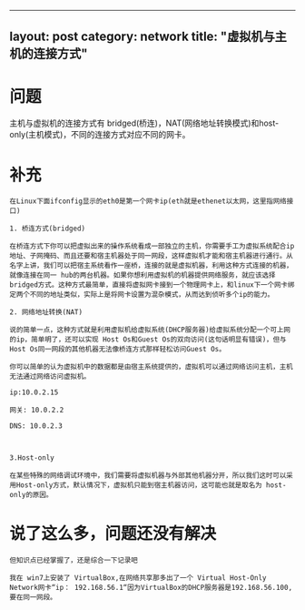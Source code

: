 ----
layout: post
category: network
title: "虚拟机与主机的连接方式"
---
# 问题
主机与虚拟机的连接方式有 bridged(桥连)，NAT(网络地址转换模式)和host-only(主机模式)，不同的连接方式对应不同的网卡。

# 补充
	在Linux下面ifconfig显示的eth0是第一个网卡ip(eth就是ethenet以太网，这里指网络接口)

	1. 桥连方式(bridged)

	在桥连方式下你可以把虚拟出来的操作系统看成一部独立的主机，你需要手工为虚拟系统配合ip地址、子网掩码、而且还要和宿主机器处于同一网段，这样虚拟机才能和宿主机器进行通行。从名字上讲，我们可以把宿主系统看作一座桥，连接的就是虚拟机器，利用这种方式连接的机器，就像连接在同一 hub的两台机器。如果你想利用虚拟机的机器提供网络服务，就应该选择 bridged方式。这种方式最简单，直接将虚拟网卡接到一个物理网卡上，和linux下一个网卡绑定两个不同的地址类似，实际上是将网卡设置为混杂模式，从而达到侦听多个ip的能力。

	2. 网络地址转换(NAT)

	说的简单一点，这种方式就是利用虚拟机给虚拟系统(DHCP服务器)给虚拟系统分配一个可上网的ip，简单明了，还可以实现 Host Os和Guest Os的双向访问(这句话明显有错误)，但与Host Os同一网段的其他机器无法像桥连方式那样轻松访问Guest Os。

	你可以简单的认为虚拟机中的数据都是由宿主系统提供的，虚拟机可以通过网络访问主机，主机无法通过网络访问虚拟机。

	ip:10.0.2.15

	网关: 10.0.2.2

	DNS: 10.0.2.3



	3.Host-only

	在某些特殊的网络调试环境中，我们需要将虚拟机器与外部其他机器分开，所以我们这时可以采用Host-only方式，默认情况下，虚拟机只能到宿主机器访问，这可能也就是取名为 host-only的原因。

# 说了这么多，问题还没有解决
	但知识点已经掌握了，还是综合一下记录吧

	我在 win7上安装了 VirtualBox,在网络共享那多出了一个 Virtual Host-Only Network网卡“ip： 192.168.56.1“因为VirtualBox的DHCP服务器是192.168.56.100,要在同一网段。
